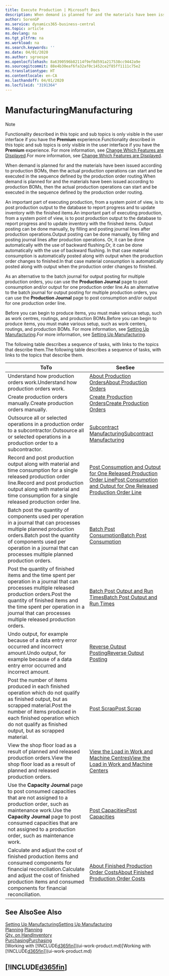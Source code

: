 ```yaml
---
title: Execute Production | Microsoft Docs
description: When demand is planned for and the materials have been issued according to production BOMs, then the actual production operations can start and be executed in the sequence defined by the production order routing.
author: SorenGP
ms.service: dynamics365-business-central
ms.topic: article
ms.devlang: na
ms.tgt_pltfrm: na
ms.workload: na
ms.search.keywords: ''
ms.date: 04/01/2020
ms.author: sgroespe
ms.openlocfilehash: 8a6390596b82114f9ef8d591a217538cc9442a9e
ms.sourcegitcommit: 88e4b30eaf6fa32af0c1452ce2f85ff1111c75e2
ms.translationtype: HT
ms.contentlocale: en-CA
ms.lasthandoff: 04/01/2020
ms.locfileid: "3191364"
---
```

# <a name="manufacturing"></a><span data-ttu-id="61a1a-103">Manufacturing</span><span class="sxs-lookup"><span data-stu-id="61a1a-103">Manufacturing</span></span>
> [!NOTE]
> <span data-ttu-id="61a1a-104">Functionality described in this topic and sub topics is only visible in the user interface if you have the **Premium** experience.</span><span class="sxs-lookup"><span data-stu-id="61a1a-104">Functionality described in this topic and sub topics is only visible in the user interface if you have the **Premium** experience.</span></span> <span data-ttu-id="61a1a-105">For more information, see [Change Which Features are Displayed](ui-experiences.md).</span><span class="sxs-lookup"><span data-stu-id="61a1a-105">For more information, see [Change Which Features are Displayed](ui-experiences.md).</span></span>

<span data-ttu-id="61a1a-106">When demand is planned for and the materials have been issued according to production BOMs, then the actual production operations can start and be executed in the sequence defined by the production order routing.</span><span class="sxs-lookup"><span data-stu-id="61a1a-106">When demand is planned for and the materials have been issued according to production BOMs, then the actual production operations can start and be executed in the sequence defined by the production order routing.</span></span>  

<span data-ttu-id="61a1a-107">An important part of executing production, from a system point of view, is to post production output to the database to report progress and to update inventory with the finished items.</span><span class="sxs-lookup"><span data-stu-id="61a1a-107">An important part of executing production, from a system point of view, is to post production output to the database to report progress and to update inventory with the finished items.</span></span> <span data-ttu-id="61a1a-108">Output posting can be done manually, by filling and posting journal lines after production operations.</span><span class="sxs-lookup"><span data-stu-id="61a1a-108">Output posting can be done manually, by filling and posting journal lines after production operations.</span></span> <span data-ttu-id="61a1a-109">Or, it can be done automatically with the use of backward flushing.</span><span class="sxs-lookup"><span data-stu-id="61a1a-109">Or, it can be done automatically with the use of backward flushing.</span></span> <span data-ttu-id="61a1a-110">In that case material consumption is automatically posted along with output when the production order changes to finished.</span><span class="sxs-lookup"><span data-stu-id="61a1a-110">In that case material consumption is automatically posted along with output when the production order changes to finished.</span></span>  

<span data-ttu-id="61a1a-111">As an alternative to the batch journal for output posting for multiple production orders, you can use the **Production Journal** page to post consumption and/or output for one production order line.</span><span class="sxs-lookup"><span data-stu-id="61a1a-111">As an alternative to the batch journal for output posting for multiple production orders, you can use the **Production Journal** page to post consumption and/or output for one production order line.</span></span>

<span data-ttu-id="61a1a-112">Before you can begin to produce items, you must make various setup, such as work centres, routings, and production BOMs.</span><span class="sxs-lookup"><span data-stu-id="61a1a-112">Before you can begin to produce items, you must make various setup, such as work centers, routings, and production BOMs.</span></span> <span data-ttu-id="61a1a-113">For more information, see [Setting Up Manufacturing](production-configure-production-processes.md).</span><span class="sxs-lookup"><span data-stu-id="61a1a-113">For more information, see [Setting Up Manufacturing](production-configure-production-processes.md).</span></span>

<span data-ttu-id="61a1a-114">The following table describes a sequence of tasks, with links to the topics that describe them.</span><span class="sxs-lookup"><span data-stu-id="61a1a-114">The following table describes a sequence of tasks, with links to the topics that describe them.</span></span>   

|<span data-ttu-id="61a1a-115">**To**</span><span class="sxs-lookup"><span data-stu-id="61a1a-115">**To**</span></span>|<span data-ttu-id="61a1a-116">**See**</span><span class="sxs-lookup"><span data-stu-id="61a1a-116">**See**</span></span>|  
|------------|-------------|  
|<span data-ttu-id="61a1a-117">Understand how production orders work.</span><span class="sxs-lookup"><span data-stu-id="61a1a-117">Understand how production orders work.</span></span>|[<span data-ttu-id="61a1a-118">About Production Orders</span><span class="sxs-lookup"><span data-stu-id="61a1a-118">About Production Orders</span></span>](production-about-production-orders.md)|
|<span data-ttu-id="61a1a-119">Create production orders manually.</span><span class="sxs-lookup"><span data-stu-id="61a1a-119">Create production orders manually.</span></span>|[<span data-ttu-id="61a1a-120">Create Production Orders</span><span class="sxs-lookup"><span data-stu-id="61a1a-120">Create Production Orders</span></span>](production-how-to-create-production-orders.md)|
|<span data-ttu-id="61a1a-121">Outsource all or selected operations in a production order to a subcontractor.</span><span class="sxs-lookup"><span data-stu-id="61a1a-121">Outsource all or selected operations in a production order to a subcontractor.</span></span>|[<span data-ttu-id="61a1a-122">Subcontract Manufacturing</span><span class="sxs-lookup"><span data-stu-id="61a1a-122">Subcontract Manufacturing</span></span>](production-how-to-subcontract-manufacturing.md)|
|<span data-ttu-id="61a1a-123">Record and post production output along with material and time consumption for a single released production order line.</span><span class="sxs-lookup"><span data-stu-id="61a1a-123">Record and post production output along with material and time consumption for a single released production order line.</span></span>|[<span data-ttu-id="61a1a-124">Post Consumption and Output for One Released Production Order Line</span><span class="sxs-lookup"><span data-stu-id="61a1a-124">Post Consumption and Output for One Released Production Order Line</span></span>](production-how-to-register-consumption-and-output.md)|  
|<span data-ttu-id="61a1a-125">Batch post the quantity of components used per operation in a journal that can processes multiple planned production orders.</span><span class="sxs-lookup"><span data-stu-id="61a1a-125">Batch post the quantity of components used per operation in a journal that can processes multiple planned production orders.</span></span>|[<span data-ttu-id="61a1a-126">Batch Post Consumption</span><span class="sxs-lookup"><span data-stu-id="61a1a-126">Batch Post Consumption</span></span>](production-how-to-post-consumption.md)|
|<span data-ttu-id="61a1a-127">Post the quantity of finished items and the time spent per operation in a journal that can processes multiple released production orders.</span><span class="sxs-lookup"><span data-stu-id="61a1a-127">Post the quantity of finished items and the time spent per operation in a journal that can processes multiple released production orders.</span></span>|[<span data-ttu-id="61a1a-128">Batch Post Output and Run Times</span><span class="sxs-lookup"><span data-stu-id="61a1a-128">Batch Post Output and Run Times</span></span>](production-how-to-post-output-quantity.md)|
|<span data-ttu-id="61a1a-129">Undo output, for example because of a data entry error occurred and incorrect amount.</span><span class="sxs-lookup"><span data-stu-id="61a1a-129">Undo output, for example because of a data entry error occurred and incorrect amount.</span></span>  |[<span data-ttu-id="61a1a-130">Reverse Output Posting</span><span class="sxs-lookup"><span data-stu-id="61a1a-130">Reverse Output Posting</span></span>](production-how-to-reverse-output-posting.md)|  
|<span data-ttu-id="61a1a-131">Post the number of items produced in each finished operation which do not qualify as finished output, but as scrapped material.</span><span class="sxs-lookup"><span data-stu-id="61a1a-131">Post the number of items produced in each finished operation which do not qualify as finished output, but as scrapped material.</span></span>|[<span data-ttu-id="61a1a-132">Post Scrap</span><span class="sxs-lookup"><span data-stu-id="61a1a-132">Post Scrap</span></span>](production-how-to-post-scrap.md)|
|<span data-ttu-id="61a1a-133">View the shop floor load as a result of planned and released production orders.</span><span class="sxs-lookup"><span data-stu-id="61a1a-133">View the shop floor load as a result of planned and released production orders.</span></span>|[<span data-ttu-id="61a1a-134">View the Load in Work and Machine Centres</span><span class="sxs-lookup"><span data-stu-id="61a1a-134">View the Load in Work and Machine Centers</span></span>](production-how-to-view-the-load-on-work-centers.md)|      
|<span data-ttu-id="61a1a-135">Use the **Capacity Journal** page to post consumed capacities that are not assigned to a production order, such as maintenance work.</span><span class="sxs-lookup"><span data-stu-id="61a1a-135">Use the **Capacity Journal** page to post consumed capacities that are not assigned to a production order, such as maintenance work.</span></span>|[<span data-ttu-id="61a1a-136">Post Capacities</span><span class="sxs-lookup"><span data-stu-id="61a1a-136">Post Capacities</span></span>](production-how-to-post-capacities.md)|  
|<span data-ttu-id="61a1a-137">Calculate and adjust the cost of finished production items and consumed components for financial reconciliation.</span><span class="sxs-lookup"><span data-stu-id="61a1a-137">Calculate and adjust the cost of finished production items and consumed components for financial reconciliation.</span></span>|[<span data-ttu-id="61a1a-138">About Finished Production Order Costs</span><span class="sxs-lookup"><span data-stu-id="61a1a-138">About Finished Production Order Costs</span></span>](finance-about-finished-production-order-costs.md)|  

## <a name="see-also"></a><span data-ttu-id="61a1a-139">See Also</span><span class="sxs-lookup"><span data-stu-id="61a1a-139">See Also</span></span>  
[<span data-ttu-id="61a1a-140">Setting Up Manufacturing</span><span class="sxs-lookup"><span data-stu-id="61a1a-140">Setting Up Manufacturing</span></span>](production-configure-production-processes.md)  
<span data-ttu-id="61a1a-141">[Planning](production-planning.md)    </span><span class="sxs-lookup"><span data-stu-id="61a1a-141">[Planning](production-planning.md)    </span></span>  
[<span data-ttu-id="61a1a-142">Qty. on Hand</span><span class="sxs-lookup"><span data-stu-id="61a1a-142">Inventory</span></span>](inventory-manage-inventory.md)  
[<span data-ttu-id="61a1a-143">Purchasing</span><span class="sxs-lookup"><span data-stu-id="61a1a-143">Purchasing</span></span>](purchasing-manage-purchasing.md)  
<span data-ttu-id="61a1a-144">[Working with [!INCLUDE[d365fin](includes/d365fin_md.md)]](ui-work-product.md)</span><span class="sxs-lookup"><span data-stu-id="61a1a-144">[Working with [!INCLUDE[d365fin](includes/d365fin_md.md)]](ui-work-product.md)</span></span>

## [!INCLUDE[d365fin](includes/free_trial_md.md)]  
